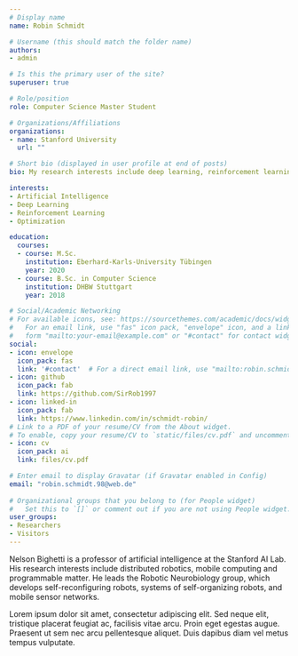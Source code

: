 ```yaml
---
# Display name
name: Robin Schmidt

# Username (this should match the folder name)
authors:
- admin

# Is this the primary user of the site?
superuser: true

# Role/position
role: Computer Science Master Student

# Organizations/Affiliations
organizations:
- name: Stanford University
  url: ""

# Short bio (displayed in user profile at end of posts)
bio: My research interests include deep learning, reinforcement learning and generative models.

interests:
- Artificial Intelligence
- Deep Learning
- Reinforcement Learning
- Optimization

education:
  courses:
  - course: M.Sc.
    institution: Eberhard-Karls-University Tübingen
    year: 2020
  - course: B.Sc. in Computer Science
    institution: DHBW Stuttgart
    year: 2018

# Social/Academic Networking
# For available icons, see: https://sourcethemes.com/academic/docs/widgets/#icons
#   For an email link, use "fas" icon pack, "envelope" icon, and a link in the
#   form "mailto:your-email@example.com" or "#contact" for contact widget.
social:
- icon: envelope
  icon_pack: fas
  link: '#contact'  # For a direct email link, use "mailto:robin.schmidt.97@web.de".
- icon: github
  icon_pack: fab
  link: https://github.com/SirRob1997
- icon: linked-in
  icon_pack: fab
  link: https://www.linkedin.com/in/schmidt-robin/
# Link to a PDF of your resume/CV from the About widget.
# To enable, copy your resume/CV to `static/files/cv.pdf` and uncomment the lines below.  
- icon: cv
  icon_pack: ai
  link: files/cv.pdf

# Enter email to display Gravatar (if Gravatar enabled in Config)
email: "robin.schmidt.98@web.de"
  
# Organizational groups that you belong to (for People widget)
#   Set this to `[]` or comment out if you are not using People widget.  
user_groups:
- Researchers
- Visitors
---
```


Nelson Bighetti is a professor of artificial intelligence at the Stanford AI Lab. His research interests include distributed robotics, mobile computing and programmable matter. He leads the Robotic Neurobiology group, which develops self-reconfiguring robots, systems of self-organizing robots, and mobile sensor networks.

Lorem ipsum dolor sit amet, consectetur adipiscing elit. Sed neque elit, tristique placerat feugiat ac, facilisis vitae arcu. Proin eget egestas augue. Praesent ut sem nec arcu pellentesque aliquet. Duis dapibus diam vel metus tempus vulputate. 
